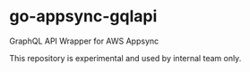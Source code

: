 # go-appsync-gqlapi
GraphQL API Wrapper for AWS Appsync

This repository is experimental and used by internal team only.
